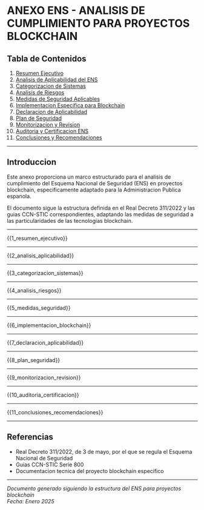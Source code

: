 # ANEXO ENS - ANALISIS DE CUMPLIMIENTO PARA PROYECTOS BLOCKCHAIN

## Tabla de Contenidos

1. [Resumen Ejecutivo](#1-resumen-ejecutivo)
2. [Analisis de Aplicabilidad del ENS](#2-analisis-de-aplicabilidad-del-ens)
3. [Categorizacion de Sistemas](#3-categorizacion-de-sistemas)
4. [Analisis de Riesgos](#4-analisis-de-riesgos)
5. [Medidas de Seguridad Aplicables](#5-medidas-de-seguridad-aplicables)
6. [Implementacion Especifica para Blockchain](#6-implementacion-especifica-para-blockchain)
7. [Declaracion de Aplicabilidad](#7-declaracion-de-aplicabilidad)
8. [Plan de Seguridad](#8-plan-de-seguridad)
9. [Monitorizacion y Revision](#9-monitorizacion-y-revision)
10. [Auditoria y Certificacion ENS](#10-auditoria-y-certificacion-ens)
11. [Conclusiones y Recomendaciones](#11-conclusiones-y-recomendaciones)

---

## Introduccion

Este anexo proporciona un marco estructurado para el analisis de cumplimiento del Esquema Nacional de Seguridad (ENS) en proyectos blockchain, especificamente adaptado para la Administracion Publica espanola.

El documento sigue la estructura definida en el Real Decreto 311/2022 y las guias CCN-STIC correspondientes, adaptando las medidas de seguridad a las particularidades de las tecnologias blockchain.

---

<!-- Incluir seccion 1 -->
{{1_resumen_ejecutivo}}

---

<!-- Incluir seccion 2 -->
{{2_analisis_aplicabilidad}}

---

<!-- Incluir seccion 3 -->
{{3_categorizacion_sistemas}}

---

<!-- Incluir seccion 4 -->
{{4_analisis_riesgos}}

---

<!-- Incluir seccion 5 -->
{{5_medidas_seguridad}}

---

<!-- Incluir seccion 6 -->
{{6_implementacion_blockchain}}

---

<!-- Incluir seccion 7 -->
{{7_declaracion_aplicabilidad}}

---

<!-- Incluir seccion 8 -->
{{8_plan_seguridad}}

---

<!-- Incluir seccion 9 -->
{{9_monitorizacion_revision}}

---

<!-- Incluir seccion 10 -->
{{10_auditoria_certificacion}}

---

<!-- Incluir seccion 11 -->
{{11_conclusiones_recomendaciones}}

---

## Referencias

- Real Decreto 311/2022, de 3 de mayo, por el que se regula el Esquema Nacional de Seguridad
- Guias CCN-STIC Serie 800
- Documentacion tecnica del proyecto blockchain especifico

---

*Documento generado siguiendo la estructura del ENS para proyectos blockchain*  
*Fecha: Enero 2025*